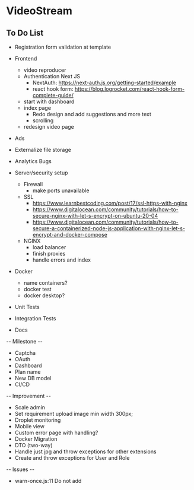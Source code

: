 # VideoStream

## To Do List

* Registration form validation at template
* Frontend

  * video reproducer
  * Authentication Next JS
    * NextAuth: https://next-auth.js.org/getting-started/example
    * react hook form: https://blog.logrocket.com/react-hook-form-complete-guide/
  * start with dashboard
  * index page 
    * Redo design and add suggestions and more text
    * scrolling
  * redesign video page
* Ads
* Externalize file storage
* Analytics Bugs
* Server/security setup
  * Firewall
    * make ports unavailable
  * SSL
    * https://www.learnbestcoding.com/post/17/ssl-https-with-nginx
    * https://www.digitalocean.com/community/tutorials/how-to-secure-nginx-with-let-s-encrypt-on-ubuntu-20-04
    * https://www.digitalocean.com/community/tutorials/how-to-secure-a-containerized-node-js-application-with-nginx-let-s-encrypt-and-docker-compose
  * NGINX
    * load balancer
    * finish proxies
    * handle errors and index
* Docker
  * name containers?
  * docker test
  * docker desktop?
* Unit Tests
* Integration Tests
* Docs

-- Milestone --

* Captcha
* OAuth
* Dashboard
* Plan name
* New DB model
* CI/CD

-- Improvement --

* Scale admin
* Set requirement upload image min width 300px;
* Droplet monitoring
* Mobile view
* Custom error page with handling?
* Docker Migration
* DTO (two-way)
* Handle just jpg and throw exceptions for other extensions
* Create and throw exceptions for User and Role

-- Issues --

* warn-once.js:11  Do not add <script> tags using next/head (see <script> tag with src="https://www.googletagmanager.com/gtag/js?id=G-8F2W27LGV5"). Use next/script instead. 
* WebSocket connection to 'ws://127.0.0.1:8082/_next/webpack-hmr' failed: 
  init @ websocket.js:60

## Database setup

```
mysql> create database db_example; -- Creates the new database
mysql> create user 'springuser'@'%' identified by 'ThePassword'; -- Creates the user
mysql> grant all on db_example.* to 'springuser'@'%'; -- Gives all privileges to the new user on the newly created database
```

## Commands

Apply migration

```
mvn flyway:migrate
```

Build executable jar
```
mvn clean compile assembly:single

or

mvn clean package
```

Run jar

```
java -jar target/VideoStream-1.0-SNAPSHOT-jar-with-dependencies.jar

or

java -jar target/VideoStream-1.0-SNAPSHOT.jar
```

Systemctl service
```
systemctl status video_stream
systemctl start video_stream
systemctl stop video_stream
```

## Tutorials

Digital Ocean Server Setup:
<https://www.digitalocean.com/community/tutorials/initial-server-setup-with-ubuntu-22-04>

Run spring boot as service:
<https://www.springcloud.io/post/2022-02/running-as-system-service/#gsc.tab=0>

Ubuntu firewall:
<https://ubuntu.com/server/docs/security-firewall>

SQL relationships:
<https://medium.com/@emekadc/how-to-implement-one-to-one-one-to-many-and-many-to-many-relationships-when-designing-a-database-9da2de684710>

Spring Security Mysql:
<https://medium.com/@gustavo.ponce.ch/spring-boot-spring-mvc-spring-security-mysql-a5d8545d837d>

Access control by user roles:
<https://www.baeldung.com/spring-security-method-security>

Next js pre-rendering

<https://nextjs.org/learn/basics/data-fetching/pre-rendering>

Install docker compose ubuntu

<https://docs.docker.com/engine/install/ubuntu/>

<https://www.digitalocean.com/community/tutorials/how-to-install-and-use-docker-compose-on-ubuntu-22-04>

## Deployment steps

1. Create droplet

2. Generate SSH key

3. Create ubuntu user
	```
	adduser videostream
	usermod -aG sudo videostream
	```

4. Set up firewall
	```
	ufw allow OpenSSH
	ufw enable
	```
	Verify:
	```
	ufw status
	```

3. Copy SSH key to github account to grant access to github from the droplet

4. Clone repository

5. Install maven

```
sudo apt update
sudo apt install maven
```

6. Create swap file to enable mysql to work
(1Gb)

```
 free -m
 swapon -s
 swapon -show
 dd if=/dev/zero of=/swapfile bs=1024 count=1048576
 chmod 600 /swapfile
 mkswap /swapfile
 swapon /swapfile
 
 nano /etc/fstab
 # Add this line
 /swapfile swap swap defaults 0 0
 
 # Verify with:
 free -m
```

7. Install MySQL

```
sudo apt update
sudo apt install mysql-server
sudo systemctl start mysql.service
```

8. Create mysql springuser credentials

9. Copy flyway.conf and application.properties (ignored files)

10. Run migrations
	1. Might need to populate hibernate_sequence
	```
	INSERT INTO hibernate_sequence VALUES (99);
	```

11. Create VideoStreamData folder at the same level of the repository

12. Build executable jar

13. Might need to set a high number in the hibernate sequence table to avoid having problems with ids

14. Run as service

Create files:

mkdir shell-scripts
cd shell-scripts

start.sh
```
#!/bin/bash
export JAVA_HOME=/usr/lib/jvm/java-11-openjdk-amd64/bin/java
export PATH=$JAVA_HOME/bin:$PATH
APP_NAME=video_stream
nohup java -jar /home/videostream/VideoStream/target/VideoStream-1.0-SNAPSHOT-jar-with-dependencies.jar > video_stream.log 2>&1 &
echo "$APP_NAME is running"
```

stop.sh
```
#!/bin/bash
APP_NAME=video_stream
pid=`ps -ef | grep $APP_NAME | grep -v grep | awk '{print $2}'`
  
if [ -z "${pid}" ]; then
   echo "$APP_NAME is not running"
else
    echo "kill thread...$pid"
    kill -9 $pid
fi
```

restart.sh
```
#!/bin/bash
APP_NAME=video_stream
pid=`ps -ef | grep $APP_NAME | grep -v grep | awk '{print $2}'`
  
if [ -z "${pid}" ]; then
   echo "$APP_NAME is not running"
else
    echo "kill thread...$pid"
    kill -9 $pid
fi

nohup java -jar /home/videostream/VideoStream/target/VideoStream-1.0-SNAPSHOT-jar-with-dependencies.jar > video_stream.log 2>&1 &
echo "$APP_NAME is running"
```

Grant access to the shell scripts:

```
chmod 777 start.sh
chmod 777 stop.sh
chmod 777 restart.sh
```

at /usr/lib/systemd/system/video_stream.service:

[Unit]
Description=video_stream
After=syslog.target network.target remote-fs.target nss-lookup.target

[Service]
Type=forking
ExecStart=/home/videostream/shell-scripts/start.sh
ExecReload=/home/videostream/shell-scripts/restart.sh
ExecStop=/home/videostream/shell-scripts/stop.sh
PrivateTmp=true

[Install]
WantedBy=multi-user.target

Reload systemctl:
```
sudo systemctl daemon-reload
```
### Docker compose deployment

1. Install docker compose

2. Run:

   ```
   sudo docker compose -f production.yml up -d
   ```

   

# Free domain movies sites

<http://www.publicdomaintorrents.info/index.html>

<https://archive.org/details/feature_films>
